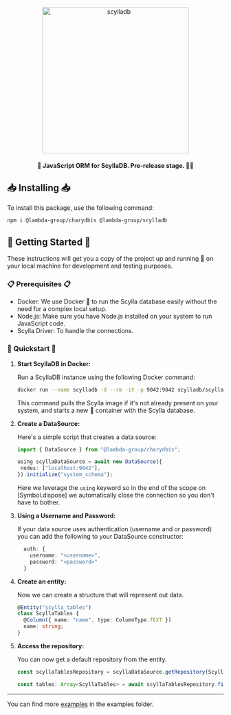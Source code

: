 <div align="center">
  <a href="https://github.com/daniel-boll/charydbis">
    <img src="assets/logo.png" alt="scylladb" width="340" />
  </a>

  <h4>🚀 JavaScript ORM for ScyllaDB. Pre-release stage. 🧪🔧</h4>
</div>

## 📥 Installing 📥

To install this package, use the following command:

```bash
npm i @lambda-group/charydbis @lambda-group/scylladb
```

## 🚀 Getting Started 🚀

These instructions will get you a copy of the project up and running 🏃 on your local machine for development and testing purposes.

### 📋 Prerequisites 📋

- Docker: We use Docker 🐳 to run the Scylla database easily without the need for a complex local setup.
- Node.js: Make sure you have Node.js installed on your system to run JavaScript code.
- Scylla Driver: To handle the connections.

### 🌟 Quickstart 🌟

1. **Start ScyllaDB in Docker:**

   Run a ScyllaDB instance using the following Docker command:

   ```bash
   docker run --name scylladb -d --rm -it -p 9042:9042 scylladb/scylla --smp 2
   ```

   This command pulls the Scylla image if it's not already present on your system, and starts a new 🌟 container with the Scylla database.

2. **Create a DataSource:**

   Here's a simple script that creates a data source:

    ```typescript
    import { DataSource } from "@lambda-group/charydbis";
    
    using scyllaDataSource = await new DataSource({
     nodes: ["localhost:9042"],
    }).initialize("system_schema");
    ```

   Here we leverage the `using` keyword so in the end of the scope on [Symbol.dispose] we automatically close the connection so you don't have to bother.

4. **Using a Username and Password:**

    If your data source uses authentication (username and or password) you can add the following to your DataSource constructor:

    ```typescript
      auth: {
        username: "<username>",
        password: "<password>"
      }
    ```

5. **Create an entity:**

    Now we can create a structure that will represent out data.
      
    ```typescript
    @Entity("scylla_tables")
    class ScyllaTables {
      @Column({ name: "name", type: ColumnType.TEXT })
      name: string;
    }
    ```

6. **Access the repository:**

    You can now get a default repository from the entity.
    
    ```ts
    const scyllaTablesRepository = scyllaDataSource.getRepository(ScyllaTables);
    
    const tables: Array<ScyllaTables> = await scyllaTablesRepository.find();
    ```

---

You can find more [examples](https://github.com/daniel-boll/charydbis/tree/main/examples) in the examples folder.

